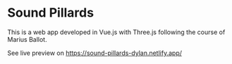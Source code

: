 # Sound Pillards
This is a web app developed in Vue.js with Three.js following the course of Marius Ballot.

See live preview on https://sound-pillards-dylan.netlify.app/
